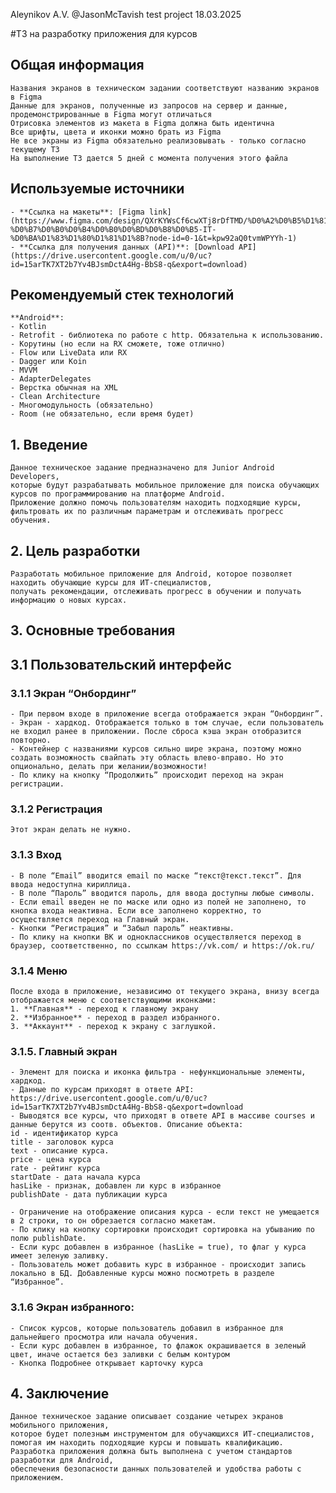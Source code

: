 Aleynikov A.V.
@JasonMcTavish
test project
18.03.2025

#ТЗ на разработку приложения для курсов
  ## Общая информация
    Названия экранов в техническом задании соответствуют названию экранов в Figma
    Данные для экранов, полученные из запросов на сервер и данные, продемонстрированные в Figma могут отличаться
    Отрисовка элементов из макета в Figma должна быть идентична
    Все шрифты, цвета и иконки можно брать из Figma
    Не все экраны из Figma обязательно реализовывать - только согласно текущему ТЗ
    На выполнение ТЗ дается 5 дней с момента получения этого файла
  
  ## Используемые источники
    - **Ссылка на макеты**: [Figma link](https://www.figma.com/design/QXrKYWsCf6cwXTj8rDfTMD/%D0%A2%D0%B5%D1%81%D1%82%D0%BE%D0%B2%D0%BE%D0%B5-%D0%B7%D0%B0%D0%B4%D0%B0%D0%BD%D0%B8%D0%B5-IT-%D0%BA%D1%83%D1%80%D1%81%D1%8B?node-id=0-1&t=kpw92aQ0tvmWPYYh-1)
    - **Ссылка для получения данных (API)**: [Download API](https://drive.usercontent.google.com/u/0/uc?id=15arTK7XT2b7Yv4BJsmDctA4Hg-BbS8-q&export=download)
    
  ## Рекомендуемый стек технологий
    
    **Android**:
    - Kotlin 
    - Retrofit - библиотека по работе с http. Обязательна к использованию. 
    - Корутины (но если на RX сможете, тоже отлично)
    - ﻿Flow или LiveData или RX 
    ﻿﻿- Dagger или Koin
    ﻿﻿- MVVM
    ﻿﻿- AdapterDelegates
    - Верстка обычная на XML
    - Clean Architecture
    - Многомодульность (обязательно)
    - Room (не обязательно, если время будет)
  
  ## 1. Введение
    Данное техническое задание предназначено для Junior Android Developers, 
    которые будут разрабатывать мобильное приложение для поиска обучающих курсов по программированию на платформе Android. 
    Приложение должно помочь пользователям находить подходящие курсы, 
    фильтровать их по различным параметрам и отслеживать прогресс обучения.
    
  ## 2. Цель разработки
    Разработать мобильное приложение для Android, которое позволяет находить обучающие курсы для ИТ-специалистов, 
    получать рекомендации, отслеживать прогресс в обучении и получать информацию о новых курсах.
  
  ## 3.  Основные требования
  
  ## 3.1 Пользовательский интерфейс  
  
  ### 3.1.1 Экран “Онбординг”
    
    - При первом входе в приложение всегда отображается экран “Онбординг”. 
    - Экран - хардкод. Отображается только в том случае, если пользователь не входил ранее в приложении. После сброса кэша экран отобразится повторно.
    - Контейнер с названиями курсов сильно шире экрана, поэтому можно создать возможность свайпать эту область влево-вправо. Но это опционально, делать при желании/возможности!
    - По клику на кнопку “Продолжить” происходит переход на экран регистрации.
  
  ### 3.1.2 Регистрация
  
    Этот экран делать не нужно. 
  
  ### 3.1.3 Вход
  
    - В поле “Email” вводится email по маске “текст@текст.текст”. Для ввода недоступна кириллица.
    - В поле “Пароль” вводится пароль, для ввода доступны любые символы.
    - Если email введен не по маске или одно из полей не заполнено, то кнопка входа неактивна. Если все заполнено корректно, то осуществляется переход на Главный экран.
    - Кнопки “Регистрация” и “Забыл пароль” неактивны.
    - По клику на кнопки ВК и одноклассников осуществляется переход в браузер, соответственно, по ссылкам https://vk.com/ и https://ok.ru/
  
  ### 3.1.4 Меню
    После входа в приложение, независимо от текущего экрана, внизу всегда отображается меню с соответствующими иконками:
    1. **Главная** - переход к главному экрану
    2. **Избранное** - переход в раздел избранного.
    3. **Аккаунт** - переход к экрану с заглушкой.
    
  
  ### 3.1.5. Главный экран
    - Элемент для поиска и иконка фильтра - нефункциональные элементы, хардкод.
    - Данные по курсам приходят в ответе API: https://drive.usercontent.google.com/u/0/uc?id=15arTK7XT2b7Yv4BJsmDctA4Hg-BbS8-q&export=download
    - Выводятся все курсы, что приходят в ответе API в массиве courses и данные берутся из соотв. объектов. Описание объекта:
    id - идентификатор курса
    title - заголовок курса
    text - описание курса.
    price - цена курса
    rate - рейтинг курса
    startDate - дата начала курса
    hasLike - признак, добавлен ли курс в избранное
    publishDate - дата публикации курса
    
    - Ограничение на отображение описания курса - если текст не умещается в 2 строки, то он обрезается согласно макетам.
    - По клику на кнопку сортировки происходит сортировка на убыванию по полю publishDate.
    - Если курс добавлен в избранное (hasLike = true), то флаг у курса имеет зеленую заливку.
    - Пользователь может добавить курс в избранное - происходит запись локально в БД. Добавленные курсы можно посмотреть в разделе “Избранное”.
  
  ### 3.1.6 Экран избранного:
    - Список курсов, которые пользователь добавил в избранное для дальнейшего просмотра или начала обучения.
    - Если курс добавлен в избранное, то флажок окрашивается в зеленый цвет, иначе остается без заливки с белым контуром
    - Кнопка Подробнее открывает карточку курса
    
  ## 4. Заключение
    Данное техническое задание описывает создание четырех экранов мобильного приложения, 
    которое будет полезным инструментом для обучающихся ИТ-специалистов, 
    помогая им находить подходящие курсы и повышать квалификацию. 
    Разработка приложения должна быть выполнена с учетом стандартов разработки для Android, 
    обеспечения безопасности данных пользователей и удобства работы с приложением.

